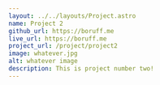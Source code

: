 ```yaml
---
layout: ../../layouts/Project.astro
name: Project 2
github_url: https://boruff.me
live_url: https://boruff.me
project_url: /project/project2
image: whatever.jpg
alt: whatever image
description: This is project number two!
---
```

